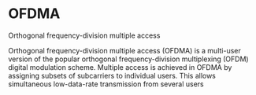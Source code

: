 # OFDMA


Orthogonal frequency-division multiple access

Orthogonal frequency-division multiple access (OFDMA) is a multi-user
version of the popular orthogonal frequency-division multiplexing (OFDM)
digital modulation scheme. Multiple access is achieved in OFDMA by
assigning subsets of subcarriers to individual users. This allows
simultaneous low-data-rate transmission from several users

